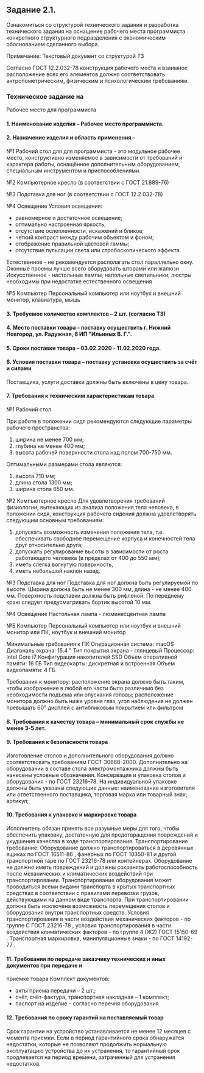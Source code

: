 ## Задание 2.1.
Ознакомиться со структурой технического задания и разработка технического задания на оснащение рабочего места программиста 
конкретного структурного подразделения с экономическим обоснованием сделанного выбора.

Примечание: Текстовый документ со структурой ТЗ

Согласно ГОСТ 12.2.032-78 конструкция рабочего места и взаимное расположение всех его элементов должно соответствовать 
антропометрическим, физическим и психологическим требованиям.

### Техническое задание на
Рабочее место для программиста

#### 1. Наименование изделия – Рабочее место программиста.

#### 2. Назначение изделия и область применения – 

№1 Рабочий стол для для программиста - это
модульное рабочее место, конструктивно изменяемое в зависимости от требований и
характера работы, оснащённое дополнительным оборудованием, специальным инструментом
и приспособлениями.

№2 Компьютерное кресло (в соответствии с ГОСТ 21.889-76)

№3  Подставка для ног (в соответствии с ГОСТ 12.2.032-78) 

№4  Освещение
Условия освещения:
- равномерное и достаточное освещение;
- оптимально настроенная яркость;
- отсутствие ослепленности, искажений и бликов;
- четкий контраст между рабочим объектом и фоном;
- отображение правильной цветовой гаммы;
- отсутствие пульсации света или стробоскопического эффекта.

Естественное - не рекомендуется располагать стол параллельно окну. Оконные проемы лучше всего оборудовать шторами или жалюзи
Искусственное - настольные лампы, напольные светильники, люстры необходимы при недостатке естественного освещения

№5 Компьютер
Персональный компьютер или ноутбук и внешний монитор, клавиатура, мышь

#### 3. Требуемое количество комплектов – 2 шт. (согласно ТЗ)

#### 4. Место поставки товара – поставку осуществить г. Нижний Новгород, ул. Радужная, 8 ИП "Ильиных В. Г.".

#### 5. Сроки поставки товара – 03.02.2020 - 11.02.2020 года.

#### 6. Условия поставки товара – поставку установка осуществить за счёт и силами
Поставщика, услуги доставки должны быть включены в цену товара.

#### 7. Требования к техническим характеристикам товара

№1 Рабочий стол 

При работе в положении сидя рекомендуются следующие параметры рабочего пространства:
1. ширина не менее 700 мм;
2. глубина не менее 400 мм;
3. высота рабочей поверхности стола над полом 700-750 мм. 

Оптимальными размерами стола являются:
1. высота 710 мм;
2. длина стола 1300 мм;
3. ширина стола 650 мм.

№2 Компьютерное кресло 
Для удовлетворения требований физиологии, вытекающих из анализа положения тела человека, в положении сидя, конструкция рабочего сидения должна удовлетворять следующим основным требованиям:
1. допускать возможность изменения положения тела, т.е. обеспечивать свободное перемещение корпуса и конечностей тела друг относительно друга;
2. допускать регулирование высоты в зависимости от роста работающего человека (в пределах от 400 до 550 мм);
3. иметь слегка вогнутую поверхность, 
4. иметь небольшой наклон назад.

№3  Подставка для ног 
Подставка для ног должна быть регулируемой по высоте. 
Ширина должна быть не менее 300 мм, длина - не менее 400 мм. 
Поверхность подставки должна быть рифленой.
По переднему краю следует предусматривать бортик высотой 10 мм.

№4  Освещение
Настольная лампа - люминесцентная лампа

№5 Компьютер
Персональный компьютер или ноутбук и внешний монитор или ПК, ноутбук и внешний монитор

Минимальные требования к ПК
Операционная система: macOS
Диагональ экрана: 15.4 "
Тип покрытия экрана - глянцевый
Процессор:  Intel Core i7
Конфигурация накопителей SSD
Объем оперативной памяти: 16 ГБ
Тип видеокарты: дискретная и встроенная
Объем видеопамяти: 4 ГБ

Требования к монитору:
расположение экрана должно быть таким, чтобы изображение в любой его части было различимо без необходимости подъема или опускания головы;
расположение монитора должно быть ниже уровня глаз, угол наблюдения не должен превышать 60°
дисплей с антибликовым покрытием или фильтром

#### 8. Требования к качеству товара – минимальный срок службы не менее 3-5 лет.

#### 9. Требования к безопасности товара
Изготовление столов и дополнительного оборудования должно соответствовать требованиям
ГОСТ 30668-2000. Дополнительно на оборудовании в составе стола электромонтажника должны
быть нанесены условные обозначения.
Консервация и упаковка столов и оборудования - по ГОСТ 23216-78.
На индивидуальной упаковке должны быть указаны следующие данные:
наименование изготовителя или ответственного поставщика, торговая марка или товарный знак;
артикул;

#### 10. Требования к упаковке и маркировке товара
Исполнитель обязан принять все разумные меры для того, чтобы обеспечить упаковку,
достаточную для предотвращения повреждений и ухудшения качества в ходе
транспортирования.
Транспортирование требование:
Оборудование должно транспортироваться в деревянных ящиках по ГОСТ
16511-86 , фанерных по ГОСТ 10350-81 и другой транспортной таре по ГОСТ 23216-78 или
контейнерах.
Оборудование не должно иметь повреждений и должны сохранять работоспособность
после механических и климатических воздействий при транспортировании.
Транспортирование оборудования может проводиться всеми видами транспорта в
крытых транспортных средствах в соответствии с правилами перевозки грузов, действующими
на данном виде транспорта.
При транспортировании должна быть исключена возможность перемещения столов и
оборудования внутри транспортных средств.
Условия транспортирования в части воздействия механических факторов - по группе С ГОСТ
23216-78 , условия транспортирования в части воздействия климатических факторов - по группе
4 (Ж2) ГОСТ 15150-69 .
Транспортная маркировка, манипуляционные знаки - по ГОСТ 14192-77 .

#### 11. Требования по передаче заказчику технических и иных документов при передаче и
приемке товара
Комплект документов:
- акты приема передачи – 2 шт.;
- счёт, счёт-фактура, транспортная накладная – 1 комплект;
- паспорт на изделие – согласно перечня оборудования

#### 12. Требования по сроку гарантий на поставляемый товар
Срок гарантии на устройство устанавливается не менее 12 месяцев с момента приемки. Если в
период гарантийного срока обнаружатся недостатки, которые не позволяют продолжить
нормальную эксплуатацию устройства до их устранения, то гарантийный срок продлевается на
период времени, затраченный для устранения недостатков.


